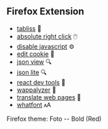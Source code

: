 ## Firefox Extension

- [tabliss](https://addons.mozilla.org/id/firefox/addon/tabliss) 📑
- [absolute right click](https://addons.mozilla.org/id/firefox/addon/absolute-enable-right-click/) 🖱️
- [disable javascript](https://addons.mozilla.org/id/firefox/addon/disable-javascript/) ⚙️
- [edit cookie](https://addons.mozilla.org/en-US/firefox/addon/etc2/) 🍪
- [json view](https://addons.mozilla.org/id/firefox/addon/jsonview/) 🔍
- [json lite](https://addons.mozilla.org/en-US/firefox/addon/json-lite/) 🔍
- [react dev tools](https://addons.mozilla.org/id/firefox/addon/react-devtools/) 🧰
- [wappalyzer](https://addons.mozilla.org/es/firefox/addon/wappalyzer/) 🧰
- [translate web pages](https://addons.mozilla.org/id/firefox/addon/traduzir-paginas-web/) 📄
- [whatfont](https://addons.mozilla.org/id/firefox/addon/zjm-whatfont/) 🗚

Firefox theme: Foto -- Bold (Red)
